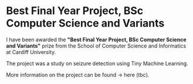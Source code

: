 # Best Final Year Project, BSc Computer Science and Variants

I have been awarded the **"Best Final Year Project, BSc Computer Science and Variants"** prize from the School of Computer Science and Informatics at Cardiff University.

The project was a study on seizure detection using Tiny Machine Learning.

More information on the project can be found -> here (tbc).
